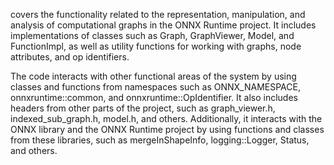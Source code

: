 covers the functionality related to the representation, manipulation, and analysis of computational graphs in the ONNX Runtime project. It includes implementations of classes such as Graph, GraphViewer, Model, and FunctionImpl, as well as utility functions for working with graphs, node attributes, and op identifiers. 

The code interacts with other functional areas of the system by using classes and functions from namespaces such as ONNX_NAMESPACE, onnxruntime::common, and onnxruntime::OpIdentifier. It also includes headers from other parts of the project, such as graph_viewer.h, indexed_sub_graph.h, model.h, and others. Additionally, it interacts with the ONNX library and the ONNX Runtime project by using functions and classes from these libraries, such as mergeInShapeInfo, logging::Logger, Status, and others.